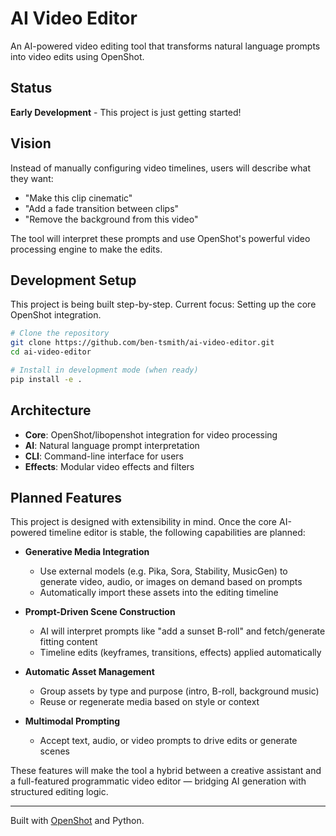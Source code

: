 # AI Video Editor

An AI-powered video editing tool that transforms natural language prompts into video edits using OpenShot.

## Status

**Early Development** - This project is just getting started!

## Vision

Instead of manually configuring video timelines, users will describe what they want:
- "Make this clip cinematic"
- "Add a fade transition between clips" 
- "Remove the background from this video"

The tool will interpret these prompts and use OpenShot's powerful video processing engine to make the edits.

## Development Setup

This project is being built step-by-step. Current focus: Setting up the core OpenShot integration.

```bash
# Clone the repository
git clone https://github.com/ben-tsmith/ai-video-editor.git
cd ai-video-editor

# Install in development mode (when ready)
pip install -e .
```

## Architecture

- **Core**: OpenShot/libopenshot integration for video processing
- **AI**: Natural language prompt interpretation  
- **CLI**: Command-line interface for users
- **Effects**: Modular video effects and filters

## Planned Features

This project is designed with extensibility in mind. Once the core AI-powered timeline editor is stable, the following capabilities are planned:

- **Generative Media Integration**
  - Use external models (e.g. Pika, Sora, Stability, MusicGen) to generate video, audio, or images on demand based on prompts
  - Automatically import these assets into the editing timeline

- **Prompt-Driven Scene Construction**
  - AI will interpret prompts like "add a sunset B-roll" and fetch/generate fitting content
  - Timeline edits (keyframes, transitions, effects) applied automatically

- **Automatic Asset Management**
  - Group assets by type and purpose (intro, B-roll, background music)
  - Reuse or regenerate media based on style or context

- **Multimodal Prompting**
  - Accept text, audio, or video prompts to drive edits or generate scenes

These features will make the tool a hybrid between a creative assistant and a full-featured programmatic video editor — bridging AI generation with structured editing logic.

---

Built with [OpenShot](https://www.openshot.org/) and Python.